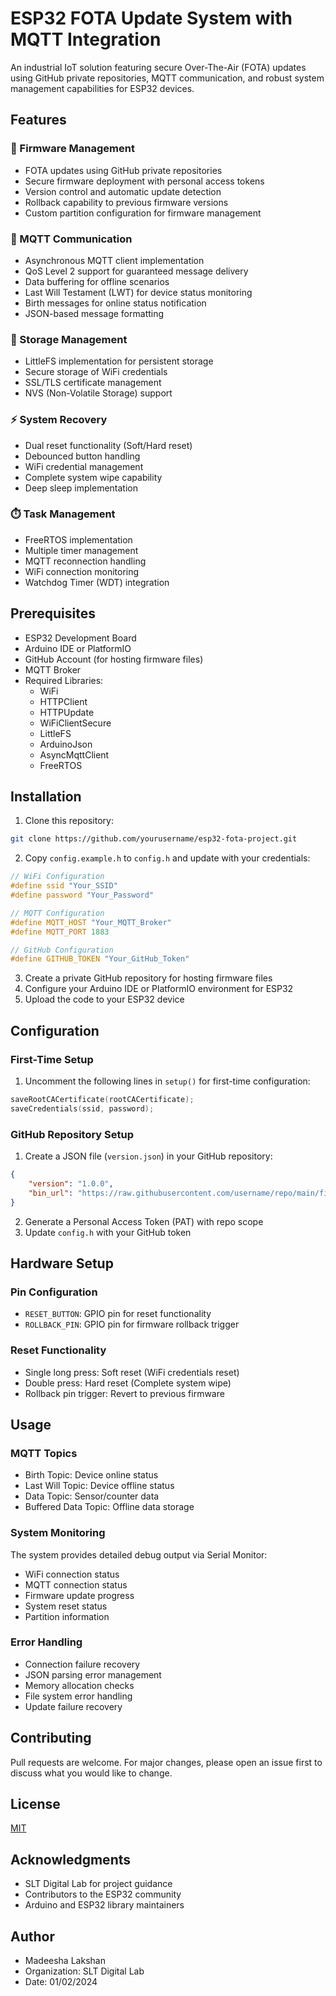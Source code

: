 # ESP32 FOTA Update System with MQTT Integration

An industrial IoT solution featuring secure Over-The-Air (FOTA) updates using GitHub private repositories, MQTT communication, and robust system management capabilities for ESP32 devices.

## Features

### 🔄 Firmware Management
- FOTA updates using GitHub private repositories
- Secure firmware deployment with personal access tokens
- Version control and automatic update detection
- Rollback capability to previous firmware versions
- Custom partition configuration for firmware management

### 📡 MQTT Communication
- Asynchronous MQTT client implementation
- QoS Level 2 support for guaranteed message delivery
- Data buffering for offline scenarios
- Last Will Testament (LWT) for device status monitoring
- Birth messages for online status notification
- JSON-based message formatting

### 💾 Storage Management
- LittleFS implementation for persistent storage
- Secure storage of WiFi credentials
- SSL/TLS certificate management
- NVS (Non-Volatile Storage) support

### ⚡ System Recovery
- Dual reset functionality (Soft/Hard reset)
- Debounced button handling
- WiFi credential management
- Complete system wipe capability
- Deep sleep implementation

### ⏱️ Task Management
- FreeRTOS implementation
- Multiple timer management
- MQTT reconnection handling
- WiFi connection monitoring
- Watchdog Timer (WDT) integration

## Prerequisites

- ESP32 Development Board
- Arduino IDE or PlatformIO
- GitHub Account (for hosting firmware files)
- MQTT Broker
- Required Libraries:
  - WiFi
  - HTTPClient
  - HTTPUpdate
  - WiFiClientSecure
  - LittleFS
  - ArduinoJson
  - AsyncMqttClient
  - FreeRTOS

## Installation

1. Clone this repository:
```bash
git clone https://github.com/yourusername/esp32-fota-project.git
```

2. Copy `config.example.h` to `config.h` and update with your credentials:
```cpp
// WiFi Configuration
#define ssid "Your_SSID"
#define password "Your_Password"

// MQTT Configuration
#define MQTT_HOST "Your_MQTT_Broker"
#define MQTT_PORT 1883

// GitHub Configuration
#define GITHUB_TOKEN "Your_GitHub_Token"
```

3. Create a private GitHub repository for hosting firmware files
4. Configure your Arduino IDE or PlatformIO environment for ESP32
5. Upload the code to your ESP32 device

## Configuration

### First-Time Setup
1. Uncomment the following lines in `setup()` for first-time configuration:
```cpp
saveRootCACertificate(rootCACertificate);
saveCredentials(ssid, password);
```

### GitHub Repository Setup
1. Create a JSON file (`version.json`) in your GitHub repository:
```json
{
    "version": "1.0.0",
    "bin_url": "https://raw.githubusercontent.com/username/repo/main/firmware.bin"
}
```

2. Generate a Personal Access Token (PAT) with repo scope
3. Update `config.h` with your GitHub token

## Hardware Setup

### Pin Configuration
- `RESET_BUTTON`: GPIO pin for reset functionality
- `ROLLBACK_PIN`: GPIO pin for firmware rollback trigger

### Reset Functionality
- Single long press: Soft reset (WiFi credentials reset)
- Double press: Hard reset (Complete system wipe)
- Rollback pin trigger: Revert to previous firmware

## Usage

### MQTT Topics
- Birth Topic: Device online status
- Last Will Topic: Device offline status
- Data Topic: Sensor/counter data
- Buffered Data Topic: Offline data storage

### System Monitoring
The system provides detailed debug output via Serial Monitor:
- WiFi connection status
- MQTT connection status
- Firmware update progress
- System reset status
- Partition information

### Error Handling
- Connection failure recovery
- JSON parsing error management
- Memory allocation checks
- File system error handling
- Update failure recovery

## Contributing
Pull requests are welcome. For major changes, please open an issue first to discuss what you would like to change.

## License
[MIT](https://choosealicense.com/licenses/mit/)

## Acknowledgments
- SLT Digital Lab for project guidance
- Contributors to the ESP32 community
- Arduino and ESP32 library maintainers

## Author
- Madeesha Lakshan
- Organization: SLT Digital Lab
- Date: 01/02/2024
